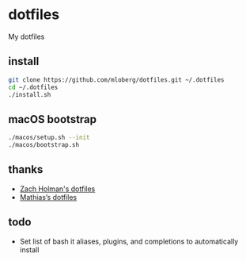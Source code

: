 # dotfiles

My dotfiles

## install

```sh
git clone https://github.com/mloberg/dotfiles.git ~/.dotfiles
cd ~/.dotfiles
./install.sh
```

## macOS bootstrap

```sh
./macos/setup.sh --init
./macos/bootstrap.sh
```

## thanks

* [Zach Holman's dotfiles](https://github.com/holman/dotfiles)
* [Mathias’s dotfiles](https://github.com/mathiasbynens/dotfiles)

## todo

* Set list of bash it aliases, plugins, and completions to automatically install
